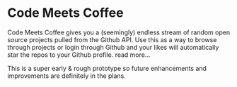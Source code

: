 # Code Meets Coffee 
Code Meets Coffee gives you a (seemingly) endless stream of random open source projects pulled from the Github API. Use this as a way to browse through projects or login through Github and your likes will automatically star the repos to your Github profile. read more...

This is a super early & rough prototype so future enhancements and improvements are definitely in the plans.

